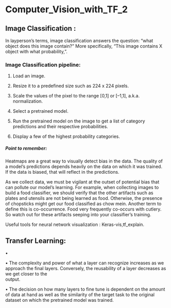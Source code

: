 # Computer_Vision_with_TF_2
## Image Classification :
In layperson’s terms, image classification answers the question: “what object does this image contain?” More specifically, “This image contains X object with what probability,”.
### Image Classification pipeline:

  1) Load an image.
  
  2) Resize it to a predefined size such as 224 x 224 pixels.
  
  3) Scale the values of the pixel to the range [0,1] or [–1,1], a.k.a. normalization.
  
  4) Select a pretrained model.
  
  5) Run the pretrained model on the image to get a list of category predictions and their respective probabilities.
  
  6) Display a few of the highest probability categories.
  
 ##### Point to remember:
  Heatmaps are a great way to visually detect bias in the data. The quality of a model’s predictions depends heavily on the data on which it was trained. If the data is biased, that will reflect in the predictions.
  
  As we collect data, we must be vigilant at the outset of potential bias that can pollute our model’s learning. For example, when collecting images to build a food classifier, we should verify that the other artifacts such as plates and utensils are not being learned as food. Otherwise, the presence of chopsticks might get our food classified as chow mein. Another term to define this is co-occurrence. Food very frequently co-occurs with cutlery. So watch out for these artifacts seeping into your classifier’s training.
  
  Useful tools for neural network visualization : Keras-vis,tf_explain.
  
## Transfer Learning:

  • 
  
  • The complexity and power of what a layer can recognize increases as we approach the final layers. Conversely, the reusability of a layer decreases as we get closer to the  
    output. 
    
  • The decision on how many layers to fine tune is dependent on the amount of data at hand as well as the similarity of the target task to the original dataset on which the 
    pretrained model was trained.
